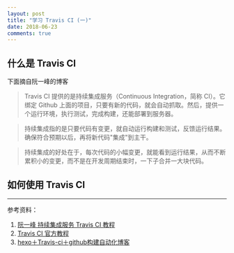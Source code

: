 ```yaml
---
layout: post
title: "学习 Travis CI (一)"
date: 2018-06-23
comments: true
---
```


## 什么是 Travis CI

下面摘自阮一峰的博客
> Travis CI 提供的是持续集成服务（Continuous Integration，简称 CI）。它绑定 Github 上面的项目，只要有新的代码，就会自动抓取。然后，提供一个运行环境，执行测试，完成构建，还能部署到服务器。

> 持续集成指的是只要代码有变更，就自动运行构建和测试，反馈运行结果。确保符合预期以后，再将新代码"集成"到主干。

> 持续集成的好处在于，每次代码的小幅变更，就能看到运行结果，从而不断累积小的变更，而不是在开发周期结束时，一下子合并一大块代码。

## 如何使用 Travis CI


---
参考资料：

1. [阮一峰 持续集成服务 Travis CI 教程](http://www.ruanyifeng.com/blog/2017/12/travis_ci_tutorial.html)
2. [Travis CI 官方教程](https://docs.travis-ci.com/user/gui-and-headless-browsers/)
3. [hexo＋Travis-ci＋github构建自动化博客](https://blog.csdn.net/u012373815/article/details/53574002)